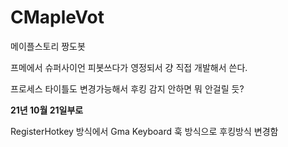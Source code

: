 # CMapleVot
메이플스토리 짱도봇

프메에서 슈퍼사이언 피봇쓰다가 영정되서
걍 직접 개발해서 쓴다.



프로세스 타이틀도 변경가능해서 후킹 감지 안하면 뭐 안걸릴 듯?



**21년 10월 21일부로**

RegisterHotkey 방식에서 Gma Keyboard 훅 방식으로 후킹방식 변경함


